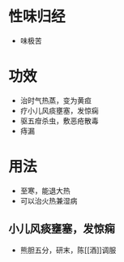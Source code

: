 # 性味归经
- 味极苦
# 功效
- 治时气热蒸，变为黄疸
- 疗小儿风痰壅塞，发惊痫
- 驱五疳杀虫，敷恶疮散毒
- 痔漏
# 用法
- 至寒，能退大热
- 可以治火热兼湿病
## 小儿风痰壅塞，发惊痫
- 熊胆五分，研末，陈[[酒]]调服